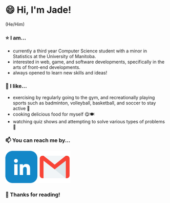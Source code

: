 # 😄 Hi, I'm Jade!
(He/Him)

### ⭐ I am...
- currently a third year Computer Science student with a minor in Statistics at the University of Manitoba.
- interested in web, game, and software developments, specifically in the arts of front-end developments.
- always opened to learn new skills and ideas!

### 👊 I like...
- exercising by regularly going to the gym, and recreationally playing sports such as badminton, volleyball, basketball, and soccer to stay active 💪
- cooking delicious food for myself 😋🍽️
- watching quiz shows and attempting to solve various types of problems 🤔

### 📫 You can reach me by...
<a href = "https://www.linkedin.com/in/leejs7"><img src = "LinkedIn_Logo1.png" width = "100" height = "100"></a>
<a href = "leej18@myumanitoba.ca"><img src = "Email_Logo1.png" width = "100" height = "100"></a>

### 🤪 Thanks for reading!
